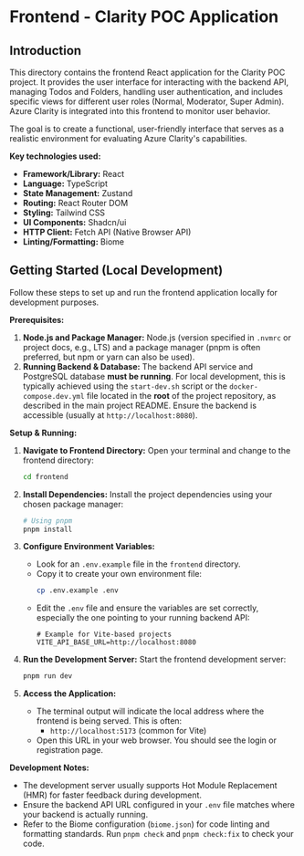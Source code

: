 # Frontend - Clarity POC Application

## Introduction

This directory contains the frontend React application for the Clarity POC project. It provides the user interface for interacting with the backend API, managing Todos and Folders, handling user authentication, and includes specific views for different user roles (Normal, Moderator, Super Admin). Azure Clarity is integrated into this frontend to monitor user behavior.

The goal is to create a functional, user-friendly interface that serves as a realistic environment for evaluating Azure Clarity's capabilities.

**Key technologies used:**

* **Framework/Library:** React
* **Language:** TypeScript
* **State Management:** Zustand
* **Routing:** React Router DOM
* **Styling:** Tailwind CSS
* **UI Components:** Shadcn/ui
* **HTTP Client:** Fetch API (Native Browser API)
* **Linting/Formatting:** Biome

## Getting Started (Local Development)

Follow these steps to set up and run the frontend application locally for development purposes.

**Prerequisites:**

1.  **Node.js and Package Manager:** Node.js (version specified in `.nvmrc` or project docs, e.g., LTS) and a package manager (pnpm is often preferred, but npm or yarn can also be used).
2.  **Running Backend & Database:** The backend API service and PostgreSQL database **must be running**. For local development, this is typically achieved using the `start-dev.sh` script or the `docker-compose.dev.yml` file located in the **root** of the project repository, as described in the main project README. Ensure the backend is accessible (usually at `http://localhost:8080`).

**Setup & Running:**

1.  **Navigate to Frontend Directory:**
    Open your terminal and change to the frontend directory:
    ```bash
    cd frontend
    ```

2.  **Install Dependencies:**
    Install the project dependencies using your chosen package manager:
    ```bash
    # Using pnpm
    pnpm install
    ```

3.  **Configure Environment Variables:**
    * Look for an `.env.example` file in the `frontend` directory.
    * Copy it to create your own environment file:
        ```bash
        cp .env.example .env
        ```
    * Edit the `.env` file and ensure the variables are set correctly, especially the one pointing to your running backend API:
        ```dotenv
        # Example for Vite-based projects
        VITE_API_BASE_URL=http://localhost:8080
        ```

4.  **Run the Development Server:**
    Start the frontend development server:
    ```bash
    pnpm run dev
    ```

5.  **Access the Application:**
    * The terminal output will indicate the local address where the frontend is being served. This is often:
        * `http://localhost:5173` (common for Vite)
    * Open this URL in your web browser. You should see the login or registration page.

**Development Notes:**

* The development server usually supports Hot Module Replacement (HMR) for faster feedback during development.
* Ensure the backend API URL configured in your `.env` file matches where your backend is actually running.
* Refer to the Biome configuration (`biome.json`) for code linting and formatting standards. Run `pnpm check` and `pnpm check:fix` to check your code.
